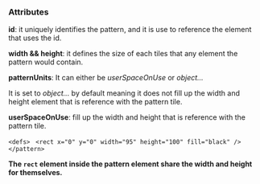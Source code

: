### Attributes
**id**: it uniquely identifies the pattern, and it is use to reference the element that uses the id.

**width && height**: it defines the size of each tiles that any element the pattern would contain.

**patternUnits**: It can either be *userSpaceOnUse* or *object...*

It is set to *object...* by default meaning it does not fill up the width and height element that is reference with the pattern tile.

**userSpaceOnUse**: fill up the width and height that is reference with the pattern tile.


`<defs>
`<pattern id="checkboard" width="200" height="105" patternUnits="userSpaceOnUse">
`<rect x="0" y="0" width="95" height="100" fill="black" />
`<rect x="100" y="0" width="95" height="100" fill="white" />
 `</pattern>
  `</defs>

**The `rect` element inside the pattern element share the width and height for themselves.**